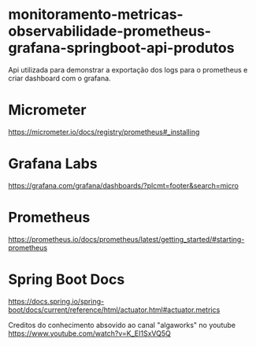 # monitoramento-metricas-observabilidade-prometheus-grafana-springboot-api-produtos
Api utilizada para demonstrar a exportação dos logs para o prometheus e criar dashboard com o grafana.



# Micrometer
https://micrometer.io/docs/registry/prometheus#_installing

# Grafana Labs
https://grafana.com/grafana/dashboards/?plcmt=footer&search=micro

# Prometheus
https://prometheus.io/docs/prometheus/latest/getting_started/#starting-prometheus

# Spring Boot Docs
https://docs.spring.io/spring-boot/docs/current/reference/html/actuator.html#actuator.metrics


Creditos do conhecimento absovido ao canal "algaworks" no youtube
https://www.youtube.com/watch?v=K_EI1SxVQ5Q

